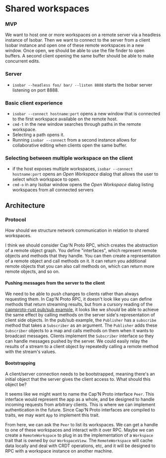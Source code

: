 # Shared workspaces

### MVP

We want to host one or more workspaces on a remote server via a headless instance of Isobar. Then we want to connect to the server from a client Isobar instance and open one of these remote workspaces in a new window. Once open, we should be able to use the file finder to open buffers. A second client opening the same buffer should be able to make concurrent edits.

### Server

* `isobar --headless foo/ bar/ --listen 8888` starts the Isobar server listening on port 8888.

### Basic client experience

* `isobar --connect hostname:port` opens a new window that is connected to the first workspace available on the remote host.
* `cmd-t` in the new window searches through paths in the remote workspace.
* Selecting a path opens it.
* Running `isobar --connect` from a second instance allows for collaborative editing when clients open the same buffer.

### Selecting between multiple workspace on the client

* if the host exposes multiple workspaces, `isobar --connect hostname:port` opens an *Open Workspace* dialog that allows the user to select which workspace to open.
* `cmd-o` in any Isobar window opens the *Open Workspace* dialog listing workspaces from all connected servers

## Architecture

### Protocol

How should we structure network communication in relation to shared workspaces.

I think we should consider Cap'N Proto RPC, which creates the abstraction of a remote object graph. You define "interfaces", which represent remote objects and methods that they handle. You can then create a representation of a remote object and call methods on it. It can return you additional remote objects that you can also call methods on, which can return more remote objects, and so on.

#### Pushing messages from the server to the client

We need to be able to push changes to clients rather than always requesting them. In Cap'N Proto RPC, it doesn't look like you can define methods that return streaming results, but from a cursory reading of the [capnproto-rust pub/sub example](https://github.com/capnproto/capnproto-rust/tree/master/capnp-rpc/examples/pubsub), it looks like we *should* be able to achieve the same effect by calling methods on the server side's representation of client side objects. In the pub/sub example, the `Publisher` has a `subscribe` method that takes a `Subscriber` as an argument. The `Publisher` adds these `Subscriber` objects to a map and calls methods on them when it wants to broadcast messages. Clients implement the `Subscriber` interface so they can handle messages pushed by the server. We could easily relay the results of a stream to a client object by repeatedly calling a remote method with the stream's values.

#### Bootstrapping

A client/server connection needs to be bootstrapped, meaning there's an initial object that the server gives the client access to. What should this object be?

It seems like we might want to name the Cap'N Proto interface `Peer`. This interface would represent the app as a whole, and be designed to handle incoming requests from arbitrary clients. This is where we can implement authentication in the future. Since Cap'N Proto interfaces are compiled to traits, we may want `App` to implement this trait.

From here, we can ask the `Peer` to list its workspaces. We can get a handle to one of these workspaces and interact with it over RPC. Maybe we can create a `RemoteWorkspace` to plug in as the implementation of a `Workspace` trait that is owned by our `WorkspaceView`. The `RemoteWorkspace` will cache data locally and deal with CRDT operations, etc, and it will be designed to RPC with a workspace instance on another machine.
